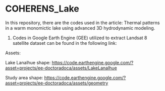 # COHERENS_Lake
In this repository, there are the codes used in the article: Thermal patterns in a warm monomictic lake using advanced 3D hydrodynamic modeling.

1. Codes in Google Earth Engine (GEE) utilized to extract Landsat 8 satellite dataset can be found in the following link: 

Assets: 

Lake Lanalhue shape: https://code.earthengine.google.com/?asset=projects/ee-doctoradoca/assets/LakeLanalhue

Study area shape: https://code.earthengine.google.com/?asset=projects/ee-doctoradoca/assets/geometry
